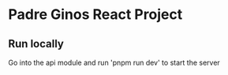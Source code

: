 # Padre Ginos React Project

## Run locally

Go into the api module and run 'pnpm run dev' to start the server
